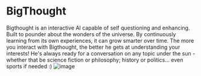 # BigThought

Bigthought is an interactive AI capable of self questioning and enhancing. Built to pounder about the wonders of the universe. By continuously learning from its own experiences, it can grow smarter over time.
The more you interact with Bigthought, the better he gets at understanding your interests! He's always ready for a conversation on any topic under the sun - whether that be science fiction or philosophy; history or politics... even sports if needed :)
![image](https://github.com/ParisNeo/BigThought/assets/827993/9dd43f18-5948-4e00-8c9b-9596d6b38e40)
